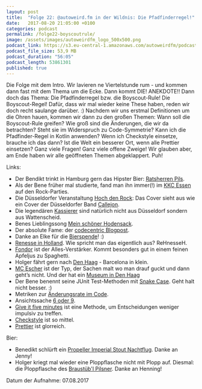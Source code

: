 ```yaml
---
layout: post
title:  "Folge 22: @autoweird.fm in der Wildnis: Die Pfadfinderregel!"
date:   2017-08-20 21:05:00 +0100
categories: podcast
permalink: /folge22-boyscoutrule/
image: /assets/images/autoweirdfm_logo_500x500.png
podcast_link: https://s3.eu-central-1.amazonaws.com/autoweirdfm/podcasts/folge-22-boyscoutrule.mp3
podcast_file_size: 53,9 MB
podcast_duration: "56:05"
podcast_length: 53861301
published: true
---
```

Die Folge mit dem Intro. Wir lavieren ne Viertelstunde rum - und kommen dann fast mit dem Thema um die Ecke. Dann kommt DIE! ANEKDOTE!! Dann doch das Thema: Die Pfadfinderregel bzw. die Boyscout-Rule! Die Boyscout-Regel! Dafür, dass wir mal wieder keine These haben, reden wir doch recht saulange darüber. :) Nachdem wir uns erstmal Definitionen um die Ohren hauen, kommen wir dann zu den großen Themen: Wann soll die Boyscout-Rule greifen? Wie groß sind die Änderungen, die wir da betrachten? Steht sie im Widerspruch zu Code-Symmetrie? Kann ich die Pfadfinder-Regel in Kotlin anwenden? Wenn ich Checkstyle einsetze, brauche ich das dann? Ist die Welt ein besserer Ort, wenn alle Prettier einsetzen? Ganz viele Fragen! Ganz viele offene Zweige! Wir glauben aber, am Ende haben wir alle geöffneten Themen abgeklappert. Puh!

Links:

- Der Bendikt trinkt in Hamburg gern das Hipster Bier: [Ratsherren Pils](http://www.ratsherrn.de/de/unsere-biere/ratsherrn-stammsorten/pilsener.html).
- Als der Bene früher mal studierte, fand man ihn immer(!) im [KKC Essen](https://www.derwesten.de/staedte/essen/uni-kneipe-kkc-in-essen-bleibt-dauerhaft-dicht-id11071111.html) auf den Rock-Parties.
- Die Düsseldorfer Veranstaltung [Hoch den Rock](https://www.facebook.com/hochdenrock/): Das Cover sieht aus wie ein Cover der Düsseldorfer Band [Callejon](http://www.callejon.de/).
- Die legendären [Kassierer](http://www.kassierer.com/) sind natürlich nicht aus Düsseldorf sondern aus Wattenscheid.
- Benes Lieblingssong [Mein schöner Hodensack](https://www.youtube.com/watch?v=OA8HGasEON8).
- Der absolute Fame: der [codecentric Blogpost](https://blog.codecentric.de/2017/08/podcast-autoweird-fm-ueber-software-bier-und-alles-andere/).
- Danke an Elke für die [Bierspende](https://twitter.com/autoweirdfm/status/893378261228691456)! :)
- [Renesse in Holland](http://www.holland.com/de/tourist/reiseziele/provinzen/zeeland/renesse.htm). Wie spricht man das eigentlich aus? ReHnesseH.
- [Fondor](https://de.wikipedia.org/wiki/Fondor) ist der Alles-Verstärker. Kommt besonders gut in einem feinen Apfeljus zu Spaghetti.
- Holger fährt gern nach [Den Haag](https://de.wikipedia.org/wiki/Den_Haag) - Barcelona in klein.
- [MC Escher](https://de.wikipedia.org/wiki/M._C._Escher) ist der Typ, der Sachen malt wo man drauf guckt und dann geht’s nicht. Und der hat ein [Museum in Den Haag](http://www.escherinhetpaleis.nl/?lang=de)
- Der Bene benennt seine JUnit Test-Methoden mit [Snake Case](https://jijeshmohan.wordpress.com/2011/12/17/junit-readable-test-names/). Geht halt nicht besser. :)
- Metriken zur [Änderungsrate im Code](https://github.com/tj/git-extras/blob/master/Commands.md#git-effort).
- Ansichtssache [6 oder 9](http://files.constantcontact.com/336f1a22101/672011cd-e89d-446f-aa70-886cfcfc6846.jpg?a=1126217147489).
- [Give it five minutes](https://signalvnoise.com/posts/3124-give-it-five-minutes) ist eine Methode, um Entscheidungen weniger impulsiv zu treffen.
- [Checkstyle](http://checkstyle.sourceforge.net/) ist so mittel.
- [Prettier](https://github.com/prettier/prettier) ist glorreich.

Bier:

- Benedikt schlürft ein [Propeller Imperial Stout Nachtflug](https://untappd.com/b/propeller-bier-nachtflug/139896). Danke an Jenny!
- Holger kriegt mal wieder eine Ploppflasche nicht mit Plopp auf. Diesmal: die Ploppflasche des [Braustüb'l Pilsner](https://untappd.com/b/darmstadter-privatbrauerei-braustub-l-pilsner/9442). Danke an Henning!

Datum der Aufnahme: 07.08.2017
